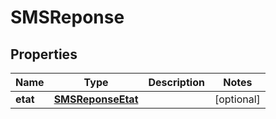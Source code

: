 
# SMSReponse

## Properties
Name | Type | Description | Notes
------------ | ------------- | ------------- | -------------
**etat** | [**SMSReponseEtat**](SMSReponseEtat.md) |  |  [optional]



